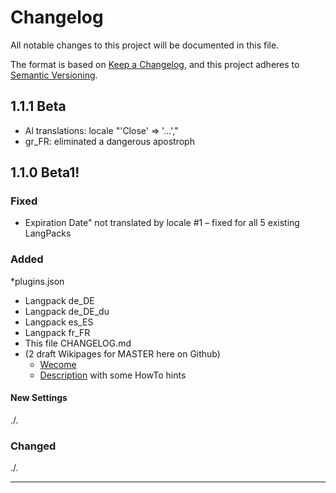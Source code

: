 # Changelog

All notable changes to this project will be documented in this file.

The format is based on [Keep a Changelog](https://keepachangelog.com/en/1.0.0/),
and this project adheres to [Semantic Versioning](https://semver.org/spec/v2.0.0.html).
## 1.1.1 Beta
* Al translations: locale "'Close' => '...',"
* gr_FR: eliminated a dangerous apostroph

  
## 1.1.0 Beta1!

### Fixed
* Expiration Date" not translated by locale #1 – fixed for all 5 existing LangPacks

### Added
*plugins.json
* Langpack de_DE
* Langpack de_DE_du
* Langpack es_ES
* Langpack fr_FR
* This file CHANGELOG.md  
* (2 draft Wikipages for MASTER here on Github)
  * [Wecome](https://github.com/RainerBielefeld/KANBOARD-plugin-broadcast/wiki)
  * [Description](https://github.com/RainerBielefeld/KANBOARD-plugin-broadcast/wiki/Description) with some HowTo hints

#### New Settings
./.

### Changed
./.


---
